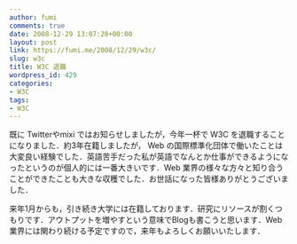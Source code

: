 ```yaml
---
author: fumi
comments: true
date: 2008-12-29 13:07:28+00:00
layout: post
link: https://fumi.me/2008/12/29/w3c/
slug: w3c
title: W3C 退職
wordpress_id: 429
categories:
- W3C
tags:
- W3C
---
```


既に Twitterやmixi ではお知らせしましたが，今年一杯で W3C を退職することになりました．約3年在籍しましたが， Web の国際標準化団体で働いたことは大変良い経験でした．英語苦手だった私が英語でなんとか仕事ができるようになったというのが個人的には一番大きいです．Web 業界の様々な方々と知り合うことができたことも大きな収穫でした．お世話になった皆様ありがとうございました．




来年1月からも，引き続き大学には在籍しております．研究にリソースが割くつもりです．アウトプットを増やすという意味でBlogも書こうと思います．Web 業界には関わり続ける予定ですので，来年もよろしくお願いいたします．
